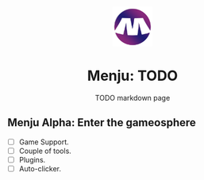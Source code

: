 <br/>
<p align="center">
  <a href="https://github.com/johainworks/Menju">
    <img src="images/menju.png" alt="Logo" width="80" height="80">
  </a>

  <h1 align="center">Menju: TODO</h1>

  <p align="center">
    TODO markdown page
  </p>
</p>

## Menju Alpha: Enter the gameosphere

- [ ] Game Support.
- [ ] Couple of tools.
- [ ] Plugins.
- [ ] Auto-clicker.
